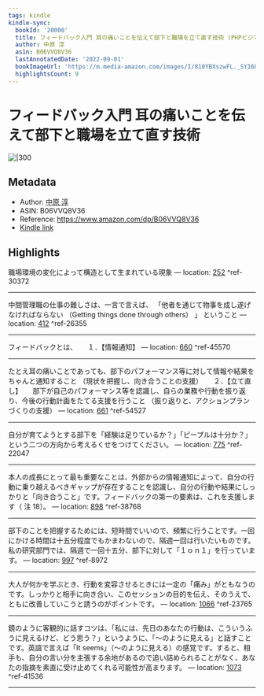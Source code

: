 ```yaml
---
tags: kindle
kindle-sync:
  bookId: '20000'
  title: フィードバック入門 耳の痛いことを伝えて部下と職場を立て直す技術 (PHPビジネス新書)
  author: 中原 淳
  asin: B06VVQ8V36
  lastAnnotatedDate: '2022-09-01'
  bookImageUrl: 'https://m.media-amazon.com/images/I/810YBXszwFL._SY160.jpg'
  highlightsCount: 9
---
```


# フィードバック入門 耳の痛いことを伝えて部下と職場を立て直す技術
![|300](https://m.media-amazon.com/images/I/810YBXszwFL.jpg)
## Metadata
* Author: [中原 淳](https://www.amazon.comundefined)
* ASIN: B06VVQ8V36
* Reference: https://www.amazon.com/dp/B06VVQ8V36
* [Kindle link](kindle://book?action=open&asin=B06VVQ8V36)

## Highlights
職場環境の変化によって構造として生まれている現象 — location: [252](kindle://book?action=open&asin=B06VVQ8V36&location=252) ^ref-30372

---
中間管理職の仕事の難しさは、一言で言えば、 「他者を通じて物事を成し遂げなければならない （Getting things done through others） 」 ということ — location: [412](kindle://book?action=open&asin=B06VVQ8V36&location=412) ^ref-26355

---
フィードバックとは、 　 １．【情報通知】 — location: [660](kindle://book?action=open&asin=B06VVQ8V36&location=660) ^ref-45570

---
たとえ耳の痛いことであっても、部下のパフォーマンス等に対して情報や結果をちゃんと通知すること （現状を把握し、向き合うことの支援） 　 ２．【立て直し】 　 部下が自己のパフォーマンス等を認識し、自らの業務や行動を振り返り、今後の行動計画をたてる支援を行うこと （振り返りと、アクションプランづくりの支援） — location: [661](kindle://book?action=open&asin=B06VVQ8V36&location=661) ^ref-54527

---
自分が育てようとする部下を「経験は足りているか？」「ピープルは十分か？」という二つの方向から考えるくせをつけてください。 — location: [775](kindle://book?action=open&asin=B06VVQ8V36&location=775) ^ref-22047

---
本人の成長にとって最も重要なことは、外部からの情報通知によって、自分の行動に乗り越えるべきギャップが存在することを認識し、自分の行動や結果にしっかりと「向き合うこと」です。フィードバックの第一の要素は、これを支援します（ 注 18）。 — location: [898](kindle://book?action=open&asin=B06VVQ8V36&location=898) ^ref-38768

---
部下のことを把握するためには、短時間でいいので、頻繁に行うことです。一回にかける時間は十五分程度でもかまわないので、隔週一回は行いたいものです。私の研究部門では、隔週で一回十五分、部下に対して「１ｏｎ１」を行っています。 — location: [997](kindle://book?action=open&asin=B06VVQ8V36&location=997) ^ref-8972

---
大人が何かを学ぶとき、行動を変容させるときには一定の「痛み」がともなうのです。しっかりと相手に向き合い、このセッションの目的を伝え、そのうえで、ともに改善していこうと誘うのがポイントです。 — location: [1066](kindle://book?action=open&asin=B06VVQ8V36&location=1066) ^ref-23765

---
鏡のように客観的に話すコツは、「私には、先日のあなたの行動は、こういうふうに見えるけど、どう思う？」というように、「～のように見える」と話すことです。英語で言えば「It seems」（～のように見える）の感覚です。すると、相手も、自分の言い分を主張する余地があるので追い詰められることがなく、あなたの指摘を素直に受け止めてくれる可能性が高まります。 — location: [1073](kindle://book?action=open&asin=B06VVQ8V36&location=1073) ^ref-41536

---
